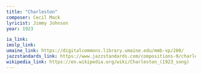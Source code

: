 ```yaml
---
title: "Charleston"
composer: Cecil Mack
lyricist: Jimmy Johnson
year: 1923

ia_link:
imslp_link:
umaine_link: https://digitalcommons.library.umaine.edu/mmb-vp/208/
jazzstandards_link: https://www.jazzstandards.com/compositions-9/charleston.htm
wikipedia_link: https://en.wikipedia.org/wiki/Charleston_(1923_song)
---
```

